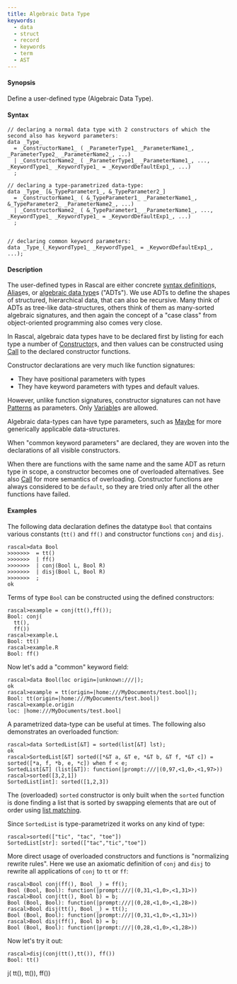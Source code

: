 ```yaml
---
title: Algebraic Data Type
keywords:
  - data
  - struct
  - record
  - keywords
  - term
  - AST
---
```


#### Synopsis

Define a user-defined type (Algebraic Data Type).

#### Syntax

```rascal
// declaring a normal data type with 2 constructors of which the second also has keyword parameters:
data _Type_
  = _ConstructorName1_ ( _ParameterType1_ _ParameterName1_, _ParameterType2_ _ParameterName2_, ...)
  | _ConstructorName2_ ( _ParameterType1_ _ParameterName1_, ..., _KeywordType1_ _KeywordType1_ = _KeywordDefaultExp1_, ...)
  ;

// declaring a type-parametrized data-type:
data _Type_ [&_TypeParameter1_, &_TypeParameter2_]
  = _ConstructorName1_ ( &_TypeParameter1_ _ParameterName1_, &_TypeParameter2_ _ParameterName2_, ...)
  | _ConstructorName2_ ( &_TypeParameter1_ _ParameterName1_, ..., _KeywordType1_ _KeywordType1_ = _KeywordDefaultExp1_, ...)
  ;  


// declaring common keyword parameters:
data _Type_(_KeywordType1_ _KeywordType1_ = _KeywordDefaultExp1_, ...);
```

#### Description

The user-defined types in Rascal are either concrete [syntax definition](../../../Rascal/Declarations/SyntaxDefinition/index.md)s, [Alias](../../../Rascal/Declarations/Alias/index.md)es, or [algebraic data type](../../../Rascal/Declarations/AlgebraicDataType/index.md)s ("ADTs"). We use ADTs to define the shapes of structured, hierarchical data, that can also be recursive. Many think of ADTs as tree-like data-structures, others think of them as many-sorted algebraic signatures, and then again the concept of a "case class" from object-oriented programming also comes very close.

In Rascal, algebraic data types have to be declared first by listing for each type a number of [Constructor](../../../Rascal/Expressions/Values/Constructor/index.md)s, and then values can be constructed using [Call](../../../Rascal/Expressions/Call/index.md) to the declared constructor functions.

Constructor declarations are very much like function signatures:
* They have positional parameters with types
* They have keyword parameters with types and default values.

However, unlike function signatures, constructor signatures can not have [Patterns](../../../Rascal/Patterns/index.md) as parameters. Only [Variable](../../../Rascal/Patterns/Variable/index.md)s are allowed.

Algebraic data-types can have type parameters, such as [Maybe](../../../Library/util/Maybe.md) for more generically applicable data-structures.

When "common keyword parameters" are declared, they are woven into the declarations of all visible constructors.

When there are functions with the same name and the same ADT as return type in scope, a constructor becomes
one of overloaded alternatives. See also [Call](../../../Rascal/Expressions/Call/index.md) for more semantics of overloading. Constructor
functions are always considered to be `default`, so they are tried only after all the other functions have failed.

#### Examples

The following data declaration defines the datatype `Bool` that contains various constants (`tt()` and `ff()`
and constructor functions `conj` and `disj`.

```rascal-shell ,continue
rascal>data Bool 
>>>>>>>  = tt() 
>>>>>>>  | ff() 
>>>>>>>  | conj(Bool L, Bool R)  
>>>>>>>  | disj(Bool L, Bool R)
>>>>>>>  ;
ok
```
 
Terms of type `Bool` can be constructed using the defined constructors:

```rascal-shell ,continue
rascal>example = conj(tt(),ff());
Bool: conj(
  tt(),
  ff())
rascal>example.L
Bool: tt()
rascal>example.R
Bool: ff()
```

Now let's add a "common" keyword field:

```rascal-shell ,continue
rascal>data Bool(loc origin=|unknown:///|);
ok
rascal>example = tt(origin=|home:///MyDocuments/test.bool|);
Bool: tt(origin=|home:///MyDocuments/test.bool|)
rascal>example.origin
loc: |home:///MyDocuments/test.bool|
```

A parametrized data-type can be useful at times. The following
also demonstrates an overloaded function:


```rascal-shell ,continue
rascal>data SortedList[&T] = sorted(list[&T] lst);
ok
rascal>SortedList[&T] sorted([*&T a, &T e, *&T b, &T f, *&T c]) = sorted([*a, f, *b, e, *c]) when f < e;
SortedList[&T] (list[&T]): function(|prompt:///|(0,97,<1,0>,<1,97>))
rascal>sorted([3,2,1])
SortedList[int]: sorted([1,2,3])
```

The (overloaded) `sorted` constructor is only built when the `sorted` function is done finding a list that is sorted
by swapping elements that are out of order using [list matching](../../../Rascal/Patterns/List/index.md). 

Since `SortedList` is type-parametrized it works on any kind of type:

```rascal-shell ,continue
rascal>sorted(["tic", "tac", "toe"])
SortedList[str]: sorted(["tac","tic","toe"])
```

More direct usage of overloaded constructors and functions is "normalizing rewrite rules". 
Here we use an axiomatic definition of `conj` and `disj` to rewrite all applications of `conj` to `tt` or `ff`:

```rascal-shell ,continue
rascal>Bool conj(ff(), Bool _) = ff();
Bool (Bool, Bool): function(|prompt:///|(0,31,<1,0>,<1,31>))
rascal>Bool conj(tt(), Bool b) = b;
Bool (Bool, Bool): function(|prompt:///|(0,28,<1,0>,<1,28>))
rascal>Bool disj(tt(), Bool _) = tt();
Bool (Bool, Bool): function(|prompt:///|(0,31,<1,0>,<1,31>))
rascal>Bool disj(ff(), Bool b) = b;
Bool (Bool, Bool): function(|prompt:///|(0,28,<1,0>,<1,28>))
```

Now let's try it out:

```rascal-shell ,continue
rascal>disj(conj(tt(),tt()), ff())
Bool: tt()
```


j(
    tt(),
    tt()),
  ff())
```


